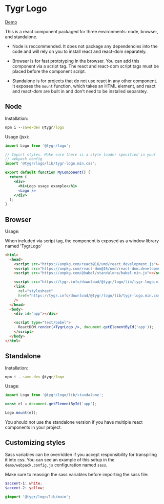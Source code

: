 # Tygr Logo

[Demo](https://tygr.info/download/@tygr/logo/lib/demo)

This is a react component packaged for three environments: node, browser, and standalone.

- Node is reccommended. It does not package any dependencies into the code and will rely on you to install react and react-dom separately.

- Browser is for fast prototyping in the browser. You can add this component via a script tag. The react and react-dom script tags must be placed before the component script.

- Standalone is for projects that do not use react in any other component. It exposes the `mount` function, which takes an HTML element, and react and react-dom are built in and don't need to be installed separatey.

## Node

Installation:

```cmd
npm i --save-dev @tygr/logo
```

Usage (jsx):

```jsx
import Logo from '@tygr/logo';

// Import styles. Make sure there is a style loader specified in your
// webpack config
import '@tygr/logo/lib/tygr-logo.min.css';

export default function MyComponent() {
  return (
    <div>
      <h1>Logo usage example</h1>
      <Logo />
    </div>
  );
}
```

## Browser

Usage:

When included via script tag, the component is exposed as a window library named 'TygrLogo'

```html
<html>
  <head>
    <script src="https://unpkg.com/react@16/umd/react.development.js"></script>
    <script src="https://unpkg.com/react-dom@16/umd/react-dom.development.js"></script>
    <script src="https://unpkg.com/@babel/standalone/babel.min.js"></script>

    <script src="https://tygr.info/download/@tygr/logo/lib/tygr-logo.min.js"></script>
    <link
      rel="stylesheet"
      href="https://tygr.info/download/@tygr/logo/lib/tygr-logo.min.css"
    />
  </head>
  <body>
    <div id="app"></div>

    <script type="text/babel">
      ReactDOM.render(<TygrLogo />, document.getElementById('app'));
    </script>
  </body>
</html>
```

## Standalone

Installation:

```cmd
npm i --save-dev @tygr/logo
```

Usage:

```js
import Logo from '@tygr/logo/lib/standalone';

const el = document.getElementById('app');

Logo.mount(el);
```

You should not use the standalone version if you have multiple react components in your project.

## Customizing styles

Sass variables can be overridden if you accept responsibility for transpiling it into css. You can see an example of this setup in the `demo/webpack.config.js` configuration named `sass`.

Make sure to reassign the sass variables before importing the sass file:

```scss
$accent-1: white;
$accent-2: yellow;

@import '@tygr/logo/lib/main';
```
